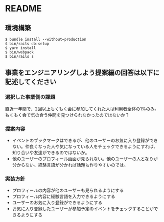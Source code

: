 # README

## 環境構築
```
$ bundle install --without=production
$ bin/rails db:setup
$ yarn install
$ bin/webpack
$ bin/rails s
```

## 事業をエンジニアリングしよう提案編の回答は以下に記述してください
### 選択した事業側の課題
直近一年間で、2回以上もくもく会に参加してくれた人は利用者全体の1%のみ。もくもく会で気の合う仲間を見つけられなかったのではないか？

### 提案内容
* イベントのブックマークはできるが、他のユーザーのお気に入り登録ができない。仲良くなった人や気になっている人をチェックできるようにすれば、知り合いや友達ができるのではないか。
* 他のユーザーのプロフィール画面が見られない。他のユーザーの人となりが分からない。経験言語が分かれば話題も作りやすいのでは。

### 実装方針
* プロフィールの内容が他のユーザーも見られるようにする
* プロフィール内容に経験言語を入力できるようにする
* ユーザーのお気に入り登録ができるようにする
* お気に入り登録したユーザーが参加予定のイベントをチェックすることができるようにする
